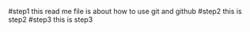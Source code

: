 #step1
this read me file is about how to use git and github 
#step2
this is step2 
#step3
this is step3